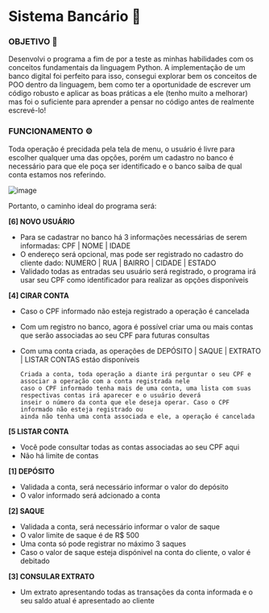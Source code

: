 # Sistema Bancário :bank:

### OBJETIVO 🎯

Desenvolvi o programa a fim de por a teste as minhas habilidades com os conceitos fundamentais da linguagem Python.
A implementação de um banco digital foi perfeito para isso, consegui explorar bem os conceitos de POO dentro da linguagem, bem como ter a oportunidade de escrever um código robusto e aplicar as boas práticas a ele (tenho muito a melhorar) mas foi o suficiente para aprender a pensar no código antes de realmente escrevé-lo!


### FUNCIONAMENTO ⚙️

Toda operação é precidada pela tela de menu, o usuário é livre para escolher qualquer uma das opções, porém um cadastro no banco é necessário para que ele poça ser identificado e o banco saiba de qual conta estamos nos referindo.

![image](https://user-images.githubusercontent.com/90868283/202946508-7006b290-8520-48a6-bf59-6bbbc4816b1d.png)

Portanto, o caminho ideal do programa será:

__[6] NOVO USUÁRIO__
  
  * Para se cadastrar no banco há 3 informações necessárias de serem informadas: CPF | NOME | IDADE
  * O endereço será opcional, mas pode ser registrado no cadastro do cliente dado:  NUMERO | RUA | BAIRRO | CIDADE | ESTADO
  * Validado todas as entradas seu usuário será registrado, o programa irá usar seu CPF como identificador para realizar as opções disponíveis
  
__[4] CIRAR CONTA__
  * Caso o CPF informado não esteja registrado a operação é cancelada
  * Com um registro no banco, agora é possível criar uma ou mais contas que serão associadas ao seu CPF para futuras consultas
  * Com uma conta criada, as operações de DEPÓSITO | SAQUE | EXTRATO | LISTAR CONTAS estáo disponíveis
  
  
        Criada a conta, toda operação a diante irá perguntar o seu CPF e associar a operação com a conta registrada nele
        caso o CPF informado tenha mais de uma conta, uma lista com suas respectivas contas irá aparecer e o usuário deverá
        inseir o número da conta que ele deseja operar. Caso o CPF informado não esteja registrado ou 
        ainda não tenha uma conta associada e ele, a operação é cancelada
        
  
__[5 LISTAR CONTA__
  * Você pode consultar todas as contas associadas ao seu CPF aqui
  * Não há limite de contas
    
__[1] DEPÓSITO__ 
  * Validada a conta, será necessário informar o valor do depósito
  * O valor informado será adcionado a conta 

__[2] SAQUE__
  * Validada a conta, será necessário informar o valor de saque
  * O valor limite de saque é de R$ 500
  * Uma conta só pode registrar no máximo 3 saques
  * Caso o valor de saque esteja dispónivel na conta do cliente, o valor é debitado
  
__[3] CONSULAR EXTRATO__
  * Um extrato apresentando todas as transações da conta informada e o seu saldo atual é apresentado ao cliente
 
